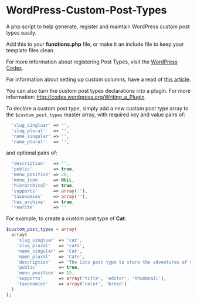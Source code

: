 WordPress-Custom-Post-Types
===========================

A php script to help generate, register and maintain WordPress custom post types easily.

Add this to your **functions.php** file, or make it an include file to keep your template files clean.

For more information about registering Post Types, visit the [WordPress Codex](http://codex.wordpress.org/Function_Reference/register_post_type).

For information about setting up custom columns, have a read of [this article](http://tareq.wedevs.com/2011/07/add-your-custom-columns-to-wordpress-admin-panel-tables/).

You can also turn the custom post types declarations into a plugin. For more information: http://codex.wordpress.org/Writing_a_Plugin
  
To declare a custom post type, simply add a new custom post type array to the `$custom_post_types` master array, with required key and value pairs of:
```php
  'slug_singluar' => '',
  'slug_plural'   => '',
  'name_singular' => '',
  'name_plural'   => '',
```
and optional pairs of:
```php
  'description'   => '',
  'public'        => true,
  'menu_position' => 20,
  'menu_icon'     => NULL,
  'hierarchical'  => true,
  'supports'      => array(''),
  'taxonomies'    => array(''),
  'has_archive'   => true,  
  'rewrite'       => '' 
```

For example, to create a custom post type of **Cat**:

```php
$custom_post_types = array(
  array(
    'slug_singluar' => 'cat',
    'slug_plural'   => 'cats',
    'name_singular' => 'Cat',
    'name_plural'   => 'Cats',
    'description'   => 'The Cats post type to store the adventures of various cats',
    'public'        => true,
    'menu_position' => 15,
    'supports'      => array('title', 'editor', 'thumbnail'),
    'taxonomies'    => array('color', 'breed')
  )
);
```
